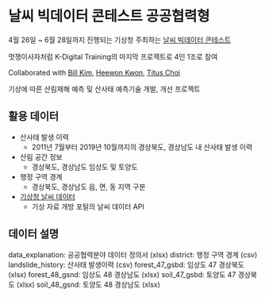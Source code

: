 # 날씨 빅데이터 콘테스트 공공협력형
4월 26일 ~ 6월 28일까지 진행되는 기상청 주최하는 [날씨 빅데이터 콘테스트](https://bd.kma.go.kr/contest/main.do)

멋쟁이사자처럼 K-Digital Training의 마지막 프로젝트로 4인 1조로 참여

Collaborated with [Bill Kim](https://github.com/billkim418), [Heewon Kwon](https://github.com/HeewonKwak), [Titus Choi](https://github.com/TitusChoi)

기상에 따른 산림재해 예측 및 산사태 예측기술 개발, 개선 프로젝트

## 활용 데이터
* 산사태 발생 이력
  + 2011년 7월부터 2019년 10월까지의 경상북도, 경상남도 내 산사태 발생 이력
* 산림 공간 정보
  + 경상북도, 경상남도 임상도 및 토양도
* 행정 구역 경계
  + 경상북도, 경상남도 읍, 면, 동 지역 구분
* [기상청 날씨 데이터](https://data.kma.go.kr)
  + 기상 자료 개방 포털의 날씨 데이터 API


## 데이터 설명
data_explanation: 공공협력분야 데이터 정의서 (xlsx)
district: 행정 구역 경계 (csv)
landslide_history: 산사태 발생이력 (csv)
forest_47_gsbd: 임상도 47 경상북도 (xlsx)
forest_48_gsnd: 임상도 48 경상남도 (xlsx)
soil_47_gsbd: 토양도 47 경상북도 (xlsx)
soil_48_gsnd: 토양도 48 경상남도 (xlsx)
